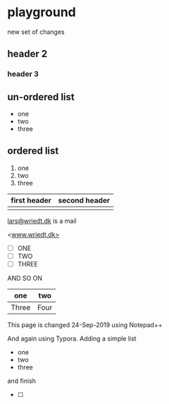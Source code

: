 # playground

new set of changes

## header 2

### header 3

## un-ordered list

* one
* two
* three

## ordered list

1. one
2. two
3. three

| first header | second header |
| ------------ | ------------- |
|              |               |

<lars@wriedt.dk> is a mail

<www.wriedt.dk>



- [ ] ONE
- [ ] TWO
- [ ] THREE

AND SO ON





| one   | two  |
| ----- | ---- |
| Three | Four |



This page is changed 24-Sep-2019 using Notepad++

And again using Typora. Adding a simple list

- one
- two
- three

and finish

- [ ] 